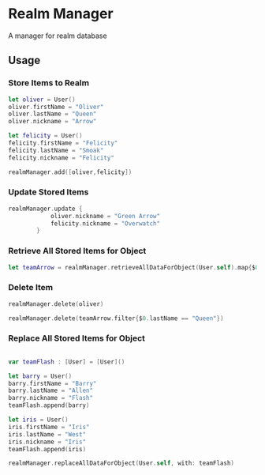 # Realm Manager
A manager for realm database


## Usage

### Store Items to Realm

```swift
let oliver = User()
oliver.firstName = "Oliver"
oliver.lastName = "Queen"
oliver.nickname = "Arrow"

let felicity = User()
felicity.firstName = "Felicity"
felicity.lastName = "Smoak"
felicity.nickname = "Felicity"

realmManager.add([oliver,felicity])
```
        
### Update Stored Items

```swift
realmManager.update {
            oliver.nickname = "Green Arrow"
            felicity.nickname = "Overwatch"
        }
```
      
### Retrieve All Stored Items for Object

```swift
let teamArrow = realmManager.retrieveAllDataForObject(User.self).map{$0 as! User}
```


### Delete Item

```swift
realmManager.delete(oliver)

realmManager.delete(teamArrow.filter{$0.lastName == "Queen"})
```

### Replace All Stored Items for Object

```swift

var teamFlash : [User] = [User]()

let barry = User()
barry.firstName = "Barry"
barry.lastName = "Allen"
barry.nickname = "Flash"
teamFlash.append(barry)

let iris = User()
iris.firstName = "Iris"
iris.lastName = "West"
iris.nickname = "Iris"
teamFlash.append(iris)

realmManager.replaceAllDataForObject(User.self, with: teamFlash)
```     
     
             


